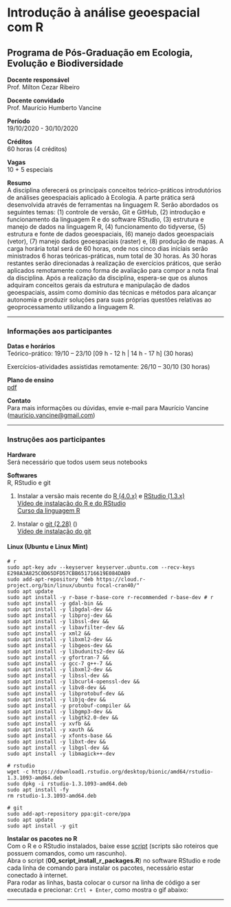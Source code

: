 # Introdução à análise geoespacial com R

## Programa de Pós-Graduação em Ecologia, Evolução e Biodiversidade

**Docente responsável** <br>
Prof. Milton Cezar Ribeiro

**Docente convidado** <br>
Prof. Maurício Humberto Vancine

**Período** <br>19/10/2020 - 30/10/2020

**Créditos** <br>
60 horas (4 créditos)

**Vagas** <br>
10 + 5 especiais

**Resumo** <br>A disciplina oferecerá os principais conceitos teórico-práticos introdutórios de análises geoespaciais aplicado à Ecologia. A parte prática será desenvolvida através de ferramentas na linguagem R. Serão abordados os seguintes temas: (1) controle de versão, Git e GitHub, (2) introdução e funcionamento da linguagem R e do software RStudio, (3) estrutura e manejo de dados na linguagem R, (4) funcionamento do tidyverse, (5) estrutura e fonte de dados geoespaciais, (6) manejo dados geoespaciais (vetor), (7) manejo dados geoespaciais (raster) e, (8) produção de mapas. A carga horária total será de 60 horas, onde nos cinco dias iniciais serão ministrados 6 horas teóricas-práticas, num total de 30 horas. As 30 horas restantes serão direcionadas à realização de exercícios práticos, que serão aplicados remotamente como forma de avaliação para compor a nota final da disciplina. Após a realização da disciplina, espera-se que os alunos adquiram conceitos gerais da estrutura e manipulação de dados geoespaciais, assim como domínio das técnicas e métodos para alcançar autonomia e produzir soluções para suas próprias questões relativas ao geoprocessamento utilizando a linguagem R.

---

### Informações aos participantes

**Datas e horários** <br>
Teórico-prático: 19/10 – 23/10 [09 h - 12 h | 14 h - 17 h] (30 horas)

Exercícios-atividades assistidas remotamente: 26/10 – 30/10 (30 horas)

**Plano de ensino** <br> 
[pdf](https://github.com/mauriciovancine/disciplina-analise-geoespacial-r/blob/master/00_plano_ensino/plano_ensino_analise_geoespacial_r.pdf)

**Contato** <br>
Para mais informações ou dúvidas, envie e-mail para Maurício Vancine (mauricio.vancine@gmail.com)

---

### Instruções aos participantes

**Hardware** <br>
Será necessário que todos usem seus notebooks

**Softwares**<br>
R, RStudio e git <br>

1. Instalar a versão mais recente do [R (4.0.x)](https://www.r-project.org) e [RStudio (1.3.x)](https://www.rstudio.com) <br>
   [Vídeo de instalação do R e do RStudio](https://youtu.be/l1bWvZMNMCM) <br>
   [Curso da linguagem R](https://www.youtube.com/playlist?list=PLucm8g_ezqNq0RMHvzZ8M32xhopFhmsr6)

   

2. Instalar o [git (2.28)](https://git-scm.com/downloads) ()<br>
   [Vídeo de instalação do git](https://youtu.be/QSfHNEiBd2k) <br>

#### Linux (Ubuntu e Linux Mint)

```
# r
sudo apt-key adv --keyserver keyserver.ubuntu.com --recv-keys E298A3A825C0D65DFD57CBB651716619E084DAB9
sudo add-apt-repository "deb https://cloud.r-project.org/bin/linux/ubuntu focal-cran40/"
sudo apt update
sudo apt install -y r-base r-base-core r-recommended r-base-dev # r
sudo apt install -y gdal-bin &&
sudo apt install -y libgdal-dev && 
sudo apt install -y libproj-dev && 
sudo apt install -y libssl-dev && 
sudo apt install -y libavfilter-dev &&
sudo apt install -y xml2 && 
sudo apt install -y libxml2-dev && 
sudo apt install -y libgeos-dev && 
sudo apt install -y libudunits2-dev && 
sudo apt install -y gfortran-7 && 
sudo apt install -y gcc-7 g++-7 && 
sudo apt install -y libxml2-dev && 
sudo apt install -y libssl-dev && 
sudo apt install -y libcurl4-openssl-dev && 
sudo apt install -y libv8-dev && 
sudo apt install -y libprotobuf-dev && 
sudo apt install -y libjq-dev && 
sudo apt install -y protobuf-compiler && 
sudo apt install -y libgmp3-dev && 
sudo apt install -y libgtk2.0-dev && 
sudo apt install -y xvfb && 
sudo apt install -y xauth && 
sudo apt install -y xfonts-base && 
sudo apt install -y libxt-dev && 
sudo apt install -y libgsl-dev && 
sudo apt install -y libmagick++-dev

# rstudio
wget -c https://download1.rstudio.org/desktop/bionic/amd64/rstudio-1.3.1093-amd64.deb
sudo dpkg -i rstudio-1.3.1093-amd64.deb
sudo apt install -fy
rm rstudio-1.3.1093-amd64.deb

# git
sudo add-apt-repository ppa:git-core/ppa 
sudo apt update
sudo apt install -y git

```

**Instalar os pacotes no R** <br>
Com o R e o RStudio instalados, baixe esse [script](https://github.com/mauriciovancine/disciplina-geoprocessamento/blob/master/02_scripts/script_install_packages.R) (scripts são roteiros que possuem comandos, como um rascunho). <br>
Abra o script (**00_script_install_r_packages.R**) no software RStudio e rode cada linha de comando para instalar os pacotes, necessário estar conectado à internet. <br>
Para rodar as linhas, basta colocar o cursor na linha de código a ser executada e precionar: `Crtl + Enter`, como mostra o gif abaixo:


---